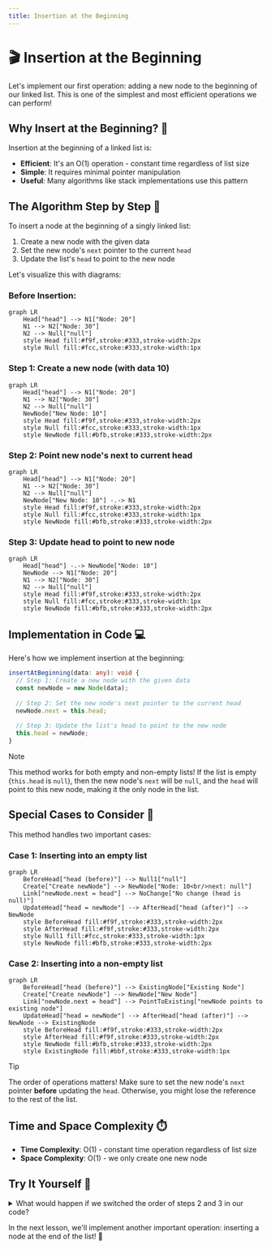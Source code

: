```yaml
---
title: Insertion at the Beginning
---
```


# 🎬 Insertion at the Beginning

Let's implement our first operation: adding a new node to the beginning of our linked list. This is one of the simplest and most efficient operations we can perform!

## Why Insert at the Beginning? 🤔

Insertion at the beginning of a linked list is:
- **Efficient**: It's an O(1) operation - constant time regardless of list size
- **Simple**: It requires minimal pointer manipulation
- **Useful**: Many algorithms like stack implementations use this pattern

## The Algorithm Step by Step 📝

To insert a node at the beginning of a singly linked list:

1. Create a new node with the given data
2. Set the new node's `next` pointer to the current `head`
3. Update the list's `head` to point to the new node

Let's visualize this with diagrams:

### Before Insertion:
```mermaid
graph LR
    Head["head"] --> N1["Node: 20"]
    N1 --> N2["Node: 30"]
    N2 --> Null["null"]
    style Head fill:#f9f,stroke:#333,stroke-width:2px
    style Null fill:#fcc,stroke:#333,stroke-width:1px
```

### Step 1: Create a new node (with data 10)
```mermaid
graph LR
    Head["head"] --> N1["Node: 20"]
    N1 --> N2["Node: 30"]
    N2 --> Null["null"]
    NewNode["New Node: 10"]
    style Head fill:#f9f,stroke:#333,stroke-width:2px
    style Null fill:#fcc,stroke:#333,stroke-width:1px
    style NewNode fill:#bfb,stroke:#333,stroke-width:2px
```

### Step 2: Point new node's next to current head
```mermaid
graph LR
    Head["head"] --> N1["Node: 20"]
    N1 --> N2["Node: 30"]
    N2 --> Null["null"]
    NewNode["New Node: 10"] -.-> N1
    style Head fill:#f9f,stroke:#333,stroke-width:2px
    style Null fill:#fcc,stroke:#333,stroke-width:1px
    style NewNode fill:#bfb,stroke:#333,stroke-width:2px
```

### Step 3: Update head to point to new node
```mermaid
graph LR
    Head["head"] -.-> NewNode["Node: 10"]
    NewNode --> N1["Node: 20"]
    N1 --> N2["Node: 30"]
    N2 --> Null["null"]
    style Head fill:#f9f,stroke:#333,stroke-width:2px
    style Null fill:#fcc,stroke:#333,stroke-width:1px
    style NewNode fill:#bfb,stroke:#333,stroke-width:2px
```

## Implementation in Code 💻

Here's how we implement insertion at the beginning:

```typescript
insertAtBeginning(data: any): void {
  // Step 1: Create a new node with the given data
  const newNode = new Node(data);
  
  // Step 2: Set the new node's next pointer to the current head
  newNode.next = this.head;
  
  // Step 3: Update the list's head to point to the new node
  this.head = newNode;
}
```

> [!NOTE]
> This method works for both empty and non-empty lists! If the list is empty (`this.head` is `null`), then the new node's `next` will be `null`, and the `head` will point to this new node, making it the only node in the list.

## Special Cases to Consider 🧐

This method handles two important cases:

### Case 1: Inserting into an empty list
```mermaid
graph LR
    BeforeHead["head (before)"] --> Null1["null"]
    Create["Create newNode"] --> NewNode["Node: 10<br/>next: null"]
    Link["newNode.next = head"] --> NoChange["No change (head is null)"]
    UpdateHead["head = newNode"] --> AfterHead["head (after)"] --> NewNode
    style BeforeHead fill:#f9f,stroke:#333,stroke-width:2px
    style AfterHead fill:#f9f,stroke:#333,stroke-width:2px
    style Null1 fill:#fcc,stroke:#333,stroke-width:1px
    style NewNode fill:#bfb,stroke:#333,stroke-width:2px
```

### Case 2: Inserting into a non-empty list
```mermaid
graph LR
    BeforeHead["head (before)"] --> ExistingNode["Existing Node"]
    Create["Create newNode"] --> NewNode["New Node"]
    Link["newNode.next = head"] --> PointToExisting["newNode points to existing node"]
    UpdateHead["head = newNode"] --> AfterHead["head (after)"] --> NewNode --> ExistingNode
    style BeforeHead fill:#f9f,stroke:#333,stroke-width:2px
    style AfterHead fill:#f9f,stroke:#333,stroke-width:2px
    style NewNode fill:#bfb,stroke:#333,stroke-width:2px
    style ExistingNode fill:#bbf,stroke:#333,stroke-width:1px
```

> [!TIP]
> The order of operations matters! Make sure to set the new node's `next` pointer **before** updating the `head`. Otherwise, you might lose the reference to the rest of the list.

## Time and Space Complexity ⏱️

- **Time Complexity**: O(1) - constant time operation regardless of list size
- **Space Complexity**: O(1) - we only create one new node

## Try It Yourself 💪

<details>
<summary>What would happen if we switched the order of steps 2 and 3 in our code?</summary>

If we updated the head first (step 3) and then set the new node's next pointer (step 2), we would lose the connection to the rest of the list!

The code would look like:
```typescript
// INCORRECT implementation
insertAtBeginning(data: any): void {
  const newNode = new Node(data);
  this.head = newNode;        // Now head points to newNode
  newNode.next = this.head;   // newNode points to itself!
}
```

This creates a cycle where the new node points to itself, and we lose the reference to all the other nodes in the list! 🔄
</details>

In the next lesson, we'll implement another important operation: inserting a node at the end of the list! 🚀 